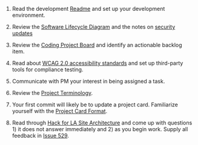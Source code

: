 1. Read the development [Readme](https://github.com/hackforla/website/blob/gh-pages/README.md) and set up your development environment.

2. Review the [Software Lifecycle Diagram](https://drive.google.com/file/d/1emxhYv9N6KuCVrG-gnqkqHdGnjhm_Qvb/view?usp=sharing) and the notes on [security updates](https://github.com/hackforla/website/wiki/Security-Updates)

3. Review the [Coding Project Board](https://github.com/hackforla/website/projects/7) and identify an actionable backlog item.

4. Read about [WCAG 2.0 accessibility standards](https://github.com/hackforla/website/issues/177) and set up third-party tools for compliance testing.

5. Communicate with PM your interest in being assigned a task.

6. Review the [Project Terminology](https://github.com/hackforla/website/wiki/Project-Terminology).

7. Your first commit will likely be to update a project card. Familiarize yourself with the [Project Card Format](https://github.com/hackforla/website/wiki/Template-of-a-project.md-file).

8. Read through [Hack for LA Site Architecture](https://github.com/hackforla/website/wiki/Hack-for-LA's-Site-Architecture) and come up with questions 1) it does not answer immediately and 2) as you begin work. Supply all feedback in [Issue 529](https://github.com/hackforla/website/issues/529). 